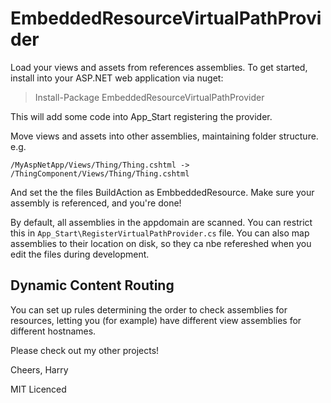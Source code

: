# EmbeddedResourceVirtualPathProvider #

Load your views and assets from references assemblies. To get started, install into your ASP.NET web application via nuget:

> Install-Package EmbeddedResourceVirtualPathProvider

This will add some code into App_Start registering the provider.

Move views and assets into other assemblies, maintaining folder structure. e.g.

`/MyAspNetApp/Views/Thing/Thing.cshtml -> /ThingComponent/Views/Thing/Thing.cshtml`

And set the the files BuildAction as EmbbeddedResource. Make sure your assembly is referenced, and you're done!

By default, all assemblies in the appdomain are scanned. You can restrict this in `App_Start\RegisterVirtualPathProvider.cs` file. You can also map assemblies to their location on disk, so they ca nbe refereshed when you edit the files during development.

## Dynamic Content Routing ##

You can set up rules determining the order to check assemblies for resources, letting you (for example) have different view assemblies for different hostnames.

Please check out my other projects! 

Cheers, Harry


MIT Licenced


